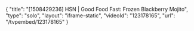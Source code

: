 {
    "title": "[1508429236] HSN | Good Food Fast: Frozen Blackberry Mojito",
    "type": "solo",
    "layout": "iframe-static",
    "videoId": "123178165",
    "url": "\/tvpembed\/123178165"
}